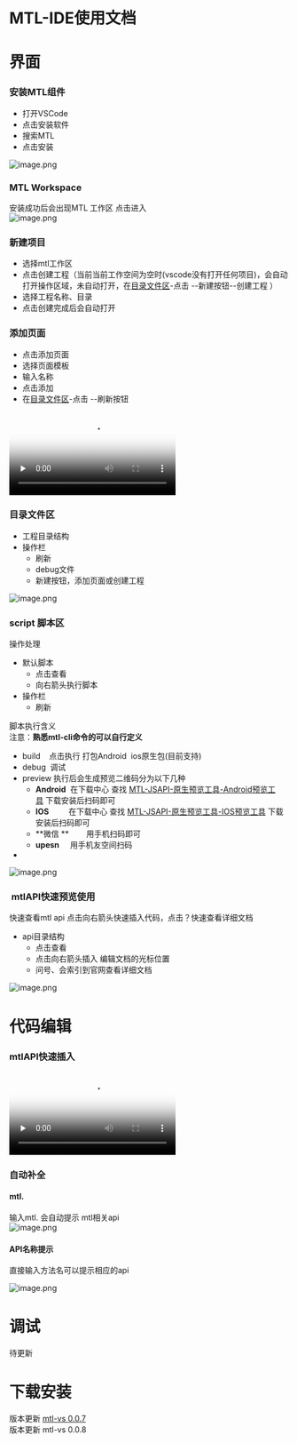 # MTL-IDE使用文档


<a name="oNuib" class="anchor"></a>
# 界面
<a name="DHL2F"></a>
### 安装MTL组件

- 打开VSCode
- 点击安装软件
- 搜索MTL
- 点击安装

![image.png](https://cdn.nlark.com/yuque/0/2019/png/271500/1566010605575-9983cdc0-73e3-4426-a38c-bedf622c5ffa.png#align=left&display=inline&height=487&name=image.png&originHeight=536&originWidth=952&size=64783&status=done&width=865.4545266963238)
<a name="bsAY5"></a>
### MTL Workspace
安装成功后会出现MTL 工作区 点击进入<br />![image.png](https://cdn.nlark.com/yuque/0/2019/png/271500/1566355468266-2ae82d50-5ef8-43c6-a796-1d6fdbc5bc99.png#align=left&display=inline&height=489&name=image.png&originHeight=538&originWidth=574&size=71280&status=done&width=521.8181705080775)
<a name="tsZtH"></a>
### 新建项目

- 选择mtl工作区
- 点击创建工程（当前当前工作空间为空时(vscode没有打开任何项目)，会自动打开操作区域，未自动打开，在[目录文件区](#87vl8)-点击 --新建按钮--创建工程 ）
- 选择工程名称、目录
- 点击创建完成后会自动打开
<a name="TKnEM"></a>
### 添加页面

- 点击添加页面
- 选择页面模板
- 输入名称
- 点击添加
- 在[目录文件区](#87vl8)-点击 --刷新按钮

<video preload="none" data-src="https://cloud.video.taobao.com/play/u/271500/p/1/e/6/t/1/233947663317.mp4?auth_key=YXBwX2tleT04MDAwMDAwMTImYXV0aF9pbmZvPXsidGltZXN0YW1wRW5jcnlwdGVkIjoiN2Q5MWQxNTc2OTNlYTE2MjZjNmZiZTU0ZjlmZjIyY2YifSZkdXJhdGlvbj0mdGltZXN0YW1wPTE1NjY1MzEzODc=" webkit-playsinline="webkit-playsinline" playsinline="playsinline" class="lozad" poster="https://cdn.nlark.com/yuque/0/2019/jpeg/271500/1566012347833-06e260e4-6a81-4aff-9bf5-de2cdeeb372e.jpeg" controls="" controlslist="nodownload" src="https://cloud.video.taobao.com/play/u/271500/p/1/e/6/t/1/233947663317.mp4?auth_key=YXBwX2tleT04MDAwMDAwMTImYXV0aF9pbmZvPXsidGltZXN0YW1wRW5jcnlwdGVkIjoiN2Q5MWQxNTc2OTNlYTE2MjZjNmZiZTU0ZjlmZjIyY2YifSZkdXJhdGlvbj0mdGltZXN0YW1wPTE1NjY1MzEzODc=" data-loaded="true"></video>



<a name="Jj9PK"></a>
### 
<a name="87vl8"></a>
### 目录文件区

- 工程目录结构
- 操作栏
  - 刷新
  - debug文件
  - 新建按钮，添加页面或创建工程

![image.png](https://cdn.nlark.com/yuque/0/2019/png/271500/1566008739967-0dc80f19-ce84-4d8e-a1f4-57cdc4df83c3.png#align=left&display=inline&height=295&name=image.png&originHeight=325&originWidth=264&size=10203&status=done&width=239.9999947981402)

<a name="v4OAo"></a>
### script 脚本区
操作处理

- 默认脚本
  - 点击查看
  - 向右箭头执行脚本
- 操作栏
  - 刷新

脚本执行含义<br />注意：**熟悉mtl-cli命令的可以自行定义**

- build    点击执行 打包Android  ios原生包(目前支持)
- debug  调试 
- preview 执行后会生成预览二维码分为以下几种
  - **Android**  在下载中心 查找 [MTL-JSAPI-原生预览工具-Android预览工具](http://mobile.yyuap.com/mtl/download/) 下载安装后扫码即可
  - **IOS**         在下载中心 查找 [MTL-JSAPI-原生预览工具-IOS预览工具](http://mobile.yyuap.com/mtl/download/) 下载安装后扫码即可
  - **微信 **        用手机扫码即可
  - **upesn**     用手机友空间扫码
- <br />

![image.png](https://cdn.nlark.com/yuque/0/2019/png/271500/1566008864150-084e99b9-f9e9-4bee-b085-42bb0b190d2a.png#align=left&display=inline&height=395&name=image.png&originHeight=434&originWidth=268&size=27302&status=done&width=243.63635835568778)
<a name="TGFh3"></a>
###  mtlAPI快速预览使用
快速查看mtl api 点击向右箭头快速插入代码，点击？快速查看详细文档 

- api目录结构
  - 点击查看
  - 点击向右箭头插入 编辑文档的光标位置
  - 问号、会索引到官网查看详细文档

![image.png](https://cdn.nlark.com/yuque/0/2019/png/271500/1566008956600-1f4bdf0f-16fb-4c8b-a4d8-b1e77633b7bd.png#align=left&display=inline&height=489&name=image.png&originHeight=538&originWidth=268&size=48082&status=done&width=243.63635835568778)


<a name="joBQm"></a>
# 代码编辑
<a name="mibVz"></a>
### mtlAPI快速插入

<video preload="none" data-src="https://cloud.video.taobao.com/play/u/271500/p/1/e/6/t/1/233946019348.mp4?auth_key=YXBwX2tleT04MDAwMDAwMTImYXV0aF9pbmZvPXsidGltZXN0YW1wRW5jcnlwdGVkIjoiN2Q5MWQxNTc2OTNlYTE2MjZjNmZiZTU0ZjlmZjIyY2YifSZkdXJhdGlvbj0mdGltZXN0YW1wPTE1NjY1MzEzODc=" webkit-playsinline="webkit-playsinline" playsinline="playsinline" class="lozad" poster="https://cdn.nlark.com/yuque/0/2019/jpeg/271500/1566012347882-c878d424-5ccd-4b8a-9162-ade8fb637de4.jpeg" controls="" controlslist="nodownload" src="https://cloud.video.taobao.com/play/u/271500/p/1/e/6/t/1/233946019348.mp4?auth_key=YXBwX2tleT04MDAwMDAwMTImYXV0aF9pbmZvPXsidGltZXN0YW1wRW5jcnlwdGVkIjoiN2Q5MWQxNTc2OTNlYTE2MjZjNmZiZTU0ZjlmZjIyY2YifSZkdXJhdGlvbj0mdGltZXN0YW1wPTE1NjY1MzEzODc=" data-loaded="true"></video>

<a name="YM23x"></a>
### 自动补全

<a name="yfv8U"></a>
#### mtl.
输入mtl. 会自动提示 mtl相关api<br />![image.png](https://cdn.nlark.com/yuque/0/2019/png/271500/1566355271676-c50d7a0e-a323-448f-9cfc-fc814ebadc80.png#align=left&display=inline&height=324&name=image.png&originHeight=356&originWidth=949&size=65603&status=done&width=862.7272540281631)
<a name="MqS55"></a>
#### API名称提示
直接输入方法名可以提示相应的api

![image.png](https://cdn.nlark.com/yuque/0/2019/png/271500/1566355333500-eaef96de-a909-4608-bd79-2dcd2e6b2e09.png#align=left&display=inline&height=579&name=image.png&originHeight=637&originWidth=1123&size=120944&status=done&width=1020.9090687814828)

<a name="OF5GR"></a>
# 调试
待更新

<a name="bUxxz"></a>
# 下载安装
版本更新 [mtl-vs ](https://marketplace.visualstudio.com/items?itemName=mtl-ide.mtl-vs)[0.0.7](https://marketplace.visualstudio.com/items?itemName=mtl-ide.mtl-vs)<br />版本更新 mtl-vs 0.0.8
<a name="xVfBB"></a>
### 


